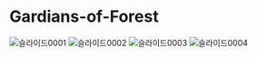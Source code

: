 # Gardians-of-Forest
![슬라이드0001](https://user-images.githubusercontent.com/105275495/236812019-26d4bdc8-c064-4e33-b454-b71f21383e06.png)
![슬라이드0002](https://user-images.githubusercontent.com/105275495/236812047-3f908767-89b9-4fbd-acf3-e62d8503a445.png)
![슬라이드0003](https://user-images.githubusercontent.com/105275495/236812065-3637164b-a57c-4191-b910-4eac0ea12fef.png)
![슬라이드0004](https://user-images.githubusercontent.com/105275495/236812077-03307926-4ba7-4c57-9f10-ccf66d99d1ce.png)
